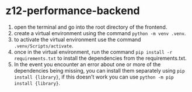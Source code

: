 # z12-performance-backend

1. open the terminal and go into the root directory of the frontend.
2. create a virtual environment using the command `python -m venv .venv`.
3. to activate the virtual environment use the command `.venv/Scripts/activate`.
4. once in the virtual environment, run the command `pip install -r requirements.txt` to install the dependencies from the requirements.txt.
5. In the event you encounter an error about one or more of the dependencies being missing, you can install them separately using `pip install {library}`, if this doesn't work you can use `python -m pip install {library}`.
